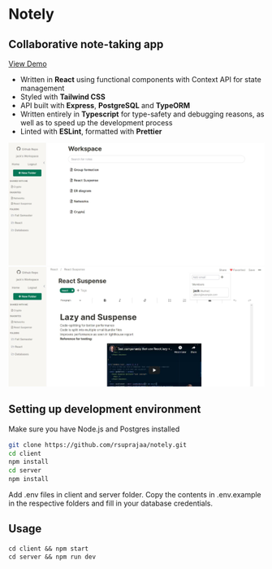 # Notely

## Collaborative note-taking app

[View Demo](https://notelyy.vercel.app/)

- Written in **React** using functional components with Context API for state management
- Styled with **Tailwind CSS**
- API built with **Express**, **PostgreSQL** and **TypeORM**
- Written entirely in **Typescript** for type-safety and debugging reasons, as well as to speed up the development process
- Linted with **ESLint**, formatted with **Prettier**

![Workspace](/screenshots/1.JPG "Workspace")
![Note](/screenshots/2.JPG "Note")

## Setting up development environment

Make sure you have Node.js and Postgres installed

```bash
git clone https://github.com/rsuprajaa/notely.git
cd client
npm install
cd server
npm install
```

Add .env files in client and server folder. Copy the contents in .env.example in the respective folders and fill in your database credentials.

## Usage

```
cd client && npm start
cd server && npm run dev
```
